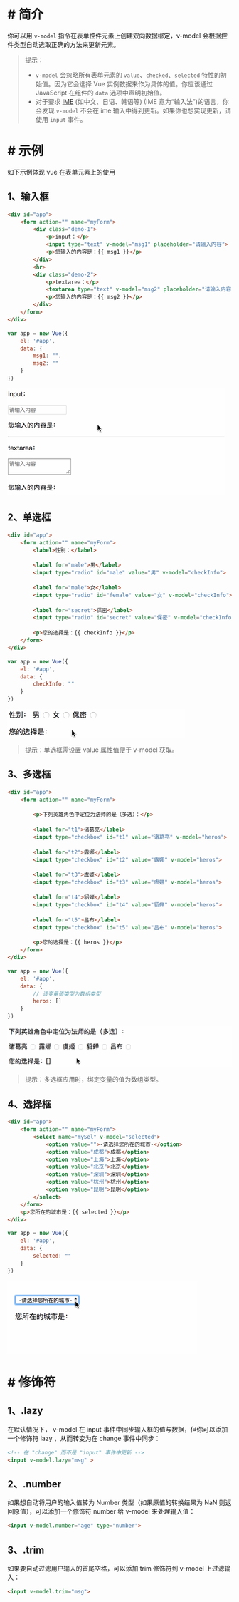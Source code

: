 # # 简介

你可以用 `v-model` 指令在表单控件元素上创建双向数据绑定，v-model 会根据控件类型自动选取正确的方法来更新元素。

> 提示：
>
> - `v-model` 会忽略所有表单元素的 `value`、`checked`、`selected` 特性的初始值。因为它会选择 Vue 实例数据来作为具体的值。你应该通过 JavaScript 在组件的 `data` 选项中声明初始值。
> - 对于要求 [IME](https://en.wikipedia.org/wiki/Input_method) (如中文、日语、韩语等) (IME 意为“输入法”)的语言，你会发现 `v-model` 不会在 ime 输入中得到更新。如果你也想实现更新，请使用 `input` 事件。

# # 示例

如下示例体现 vue 在表单元素上的使用

## 1、输入框

```html
<div id="app">
    <form action="" name="myForm">
        <div class="demo-1">
            <p>input：</p>
            <input type="text" v-model="msg1" placeholder="请输入内容">
            <p>您输入的内容是：{{ msg1 }}</p>
        </div>
        <hr>
        <div class="demo-2">
            <p>textarea：</p>
            <textarea type="text" v-model="msg2" placeholder="请输入内容"></textarea>
            <p>您输入的内容是：{{ msg2 }}</p>
        </div>
    </form>
</div>
```

```javascript
var app = new Vue({
    el: '#app',
    data: {
        msg1: "",
        msg2: ""
    }
})
```

![](IMGS/v-model-input.gif)

## 2、单选框

```html
<div id="app">
    <form action="" name="myForm">
        <label>性别：</label>

        <label for="male">男</label>
        <input type="radio" id="male" value="男" v-model="checkInfo">

        <label for="male">女</label>
        <input type="radio" id="female" value="女" v-model="checkInfo">

        <label for="secret">保密</label>
        <input type="radio" id="secret" value="保密" v-model="checkInfo">

        <p>您的选择是：{{ checkInfo }}</p>
    </form>
</div>
```

```javascript
var app = new Vue({
    el: '#app',
    data: {
        checkInfo: ""
    }
})
```

![](IMGS/v-model-radio.gif)

> 提示：单选框需设置 value 属性值便于 v-model 获取。

## 3、多选框

```html
<div id="app">
    <form action="" name="myForm">

        <p>下列英雄角色中定位为法师的是（多选）：</p>

        <label for="t1">诸葛亮</label>
        <input type="checkbox" id="t1" value="诸葛亮" v-model="heros">

        <label for="t2">露娜</label>
        <input type="checkbox" id="t2" value="露娜" v-model="heros">

        <label for="t3">虞姬</label>
        <input type="checkbox" id="t3" value="虞姬" v-model="heros">

        <label for="t4">貂蝉</label>
        <input type="checkbox" id="t4" value="貂蝉" v-model="heros">

        <label for="t5">吕布</label>
        <input type="checkbox" id="t5" value="吕布" v-model="heros">

        <p>您的选择是：{{ heros }}</p>
    </form>
</div>
```

```javascript
var app = new Vue({
    el: '#app',
    data: {
        // 该变量值类型为数组类型
        heros: []
    }
})
```

![](IMGS/v-model-checkbox.gif)

> 提示：多选框应用时，绑定变量的值为数组类型。

## 4、选择框

```html
<div id="app">
    <form action="" name="myForm">
        <select name="mySel" v-model="selected">
            <option value="">-请选择您所在的城市-</option>
            <option value="成都">成都</option>
            <option value="上海">上海</option>
            <option value="北京">北京</option>
            <option value="深圳">深圳</option>
            <option value="杭州">杭州</option>
            <option value="昆明">昆明</option>
        </select>
    </form>
    <p>您所在的城市是：{{ selected }}</p>
</div>
```

```javascript
var app = new Vue({
    el: '#app',
    data: {
        selected: ""
    }
})
```

![](IMGS/v-model-select.gif)

# # 修饰符

## 1、.lazy

在默认情况下， v-model 在 input 事件中同步输入框的值与数据，但你可以添加一个修饰符 lazy ，从而转变为在 change 事件中同步：

```html
<!-- 在 "change" 而不是 "input" 事件中更新 -->
<input v-model.lazy="msg" >
```

## 2、.number

如果想自动将用户的输入值转为 Number 类型（如果原值的转换结果为 NaN 则返回原值），可以添加一个修饰符 number 给 v-model 来处理输入值：

```html
<input v-model.number="age" type="number">
```

## 3、.trim

如果要自动过滤用户输入的首尾空格，可以添加 trim 修饰符到 v-model 上过滤输入：

```html
<input v-model.trim="msg">
```











